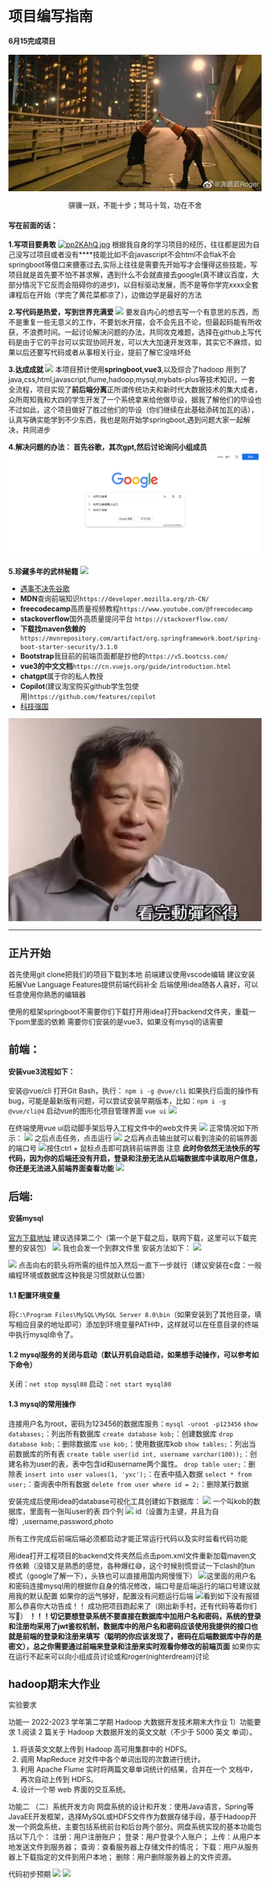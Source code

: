 # 项目编写指南
#### 6月15完成项目
![](https://raw.githubusercontent.com/martine-stdo/my_images/master/1685706644075.jpg)

<p align="center" />骐骥一跃，不能十步；驽马十驾，功在不舍</p>

#### 写在前面的话：
**1.写项目要勇敢**
<a align="center" href="https://imgse.com/i/pp2KAhQ"><img src="https://img2.doubanio.com/view/photo/l/public/p2229651022.webp" alt="pp2KAhQ.jpg" border="0" /></a>
根据我自身的学习项目的经历，往往都是因为自己没写过项目或者没有****技能比如不会javascript不会html不会flak不会springboot等借口来搪塞过去,实际上往往是需要先开始写才会懂得这些技能，写项目就是首先要不怕不甚求解，遇到什么不会就直接去google(真不建议百度，大部分情况下它反而会阻碍你的进步)，以目标驱动发展，而不是等你学完xxxx全套课程后在开始（学完了黄花菜都凉了），边做边学是最好的方法

**2.写代码是热爱，写到世界充满爱**
![](https://img9.doubanio.com/view/photo/l/public/p2179776895.webp)
要发自内心的想去写一个有意思的东西，而不是重复一些无意义的工作，不要划水开摆，会不会先且不论，但最起码能有所收获，不浪费时间。一起讨论解决问题的办法，共同攻克难题，选择在github上写代码是由于它的平台可以实现协同开发，可以大大加速开发效率，其实它不麻烦，如果以后还要写代码或者从事相关行业，提前了解它没啥坏处

**3.达成成就**
![](https://thumb11.jfcdns.com/2017-11/bce59fe774377d3d.png)
本项目预计使用**springboot**,**vue3**,以及综合了hadoop
用到了java,css,html,javascript,flume,hadoop,mysql,mybats-plus等技术知识，一套全流程，项目实现了**前后端分离**正所谓传统功夫和新时代大数据技术的集大成者，众所周知我和大四的学生开发了一个系统拿来给他做毕设，据我了解他们的毕设也不过如此，这个项目做好了胜过他们的毕设（你们继续在此基础添砖加瓦的话），认真写确实能学到不少东西，我也是刚开始学springboot,遇到问题大家一起解决，共同进步

**4.解决问题的办法：**
**首先谷歌，其次gpt,然后讨论询问小组成员**
![](https://raw.githubusercontent.com/martine-stdo/my_images/master/20230602195743.png)

**5.珍藏多年的武林秘籍**
![](https://picx.zhimg.com/v2-b32f1cbe89988687c50e7ecccd31bbb0_720w.jpg?source=172ae18b)
* [遇事不决先谷歌](https://www.google.com.hk/)
* **MDN**查询前端知识```https://developer.mozilla.org/zh-CN/```
* **freecodecamp**高质量视频教程```https://www.youtube.com/@freecodecamp```
* **stackoverflow**国外高质量提问平台 ```https://stackoverflow.com/```
* **下载找maven依赖的**```https://mvnrepository.com/artifact/org.springframework.boot/spring-boot-starter-security/3.1.0```
* **Bootstrap**我目前的前端页面都是抄他的```https://v5.bootcss.com/```
* **vue3的中文文档**```https://cn.vuejs.org/guide/introduction.html```
* **chatgpt**属于你的私人教授
* **Copilot**(建议淘宝购买github学生包使用)```https://github.com/features/copilot```
*  [科技强国](https://xftld.org/index.php#/dashboard)

![](https://raw.githubusercontent.com/martine-stdo/my_images/master/1685706611114.jpg)
******
## 正片开始
首先使用git clone把我们的项目下载到本地
前端建议使用vscode编辑
建议安装拓展Vue Language Features提供前端代码补全
后端使用idea随各人喜好，可以任意使用你熟悉的编辑器

使用的框架springboot不需要你们下载打开用idea打开backend文件夹，重载一下pom里面的依赖
需要你们安装的是vue3，如果没有mysql的话需要
## 前端：
#### 安装vue3流程如下：
安装@vue/cli
打开Git Bash，执行：
```npm i -g @vue/cli```
如果执行后面的操作有bug，可能是最新版有问题，可以尝试安装早期版本，比如：```npm i -g @vue/cli@4```
启动vue的图形化项目管理界面
```vue ui```
![](https://raw.githubusercontent.com/martine-stdo/my_images/master/20230602200814.png)


在终端使用vue ui启动脚手架后导入工程文件中的web文件夹
![](https://raw.githubusercontent.com/martine-stdo/my_images/master/20230602175948.png)
正常情况如下所示：
![](https://raw.githubusercontent.com/martine-stdo/my_images/master/20230602175724.png)
之后点击任务，点击运行
![](https://raw.githubusercontent.com/martine-stdo/my_images/master/20230602180217.png)
之后再点击输出就可以看到渲染的前端界面的端口号
![](https://raw.githubusercontent.com/martine-stdo/my_images/master/20230602180435.png)按住ctrl + 鼠标点击即可跳转前端界面
注意
**此时你依然无法快乐的写代码，因为你的后端还没有开启，登录和注册无法从后端数据库中读取用户信息，你还是无法进入前端界面查看功能**
![](https://raw.githubusercontent.com/martine-stdo/my_images/master/20230602180531.png)

## 后端:

#### 安装mysql
[官方下载地址](https://dev.mysql.com/downloads/windows/installer/8.0.html)
建议选择第二个（第一个是下载之后，联网下载，这里可以下载完整的安装包）
![](https://raw.githubusercontent.com/martine-stdo/my_images/master/20230602202201.png)
我也会发一个到群文件里
安装方法如下：
![](https://raw.githubusercontent.com/martine-stdo/my_images/master/20230602173301.png)

![](https://raw.githubusercontent.com/martine-stdo/my_images/master/20230602173524.png)
点击向右的箭头将所需的组件加入然后一直下一步就行（建议安装在c盘：一般编程环境或数据库这种我是习惯就默认位置）
#### 1.1 配置环境变量
将```C:\Program Files\MySQL\MySQL Server 8.0\bin```（如果安装到了其他目录，填写相应目录的地址即可）添加到环境变量PATH中，这样就可以在任意目录的终端中执行mysql命令了。

#### 1.2 mysql服务的关闭与启动（默认开机自动启动，如果想手动操作，可以参考如下命令）

关闭：```net stop mysql80```
启动：```net start mysql80```
#### 1.3 mysql的常用操作

连接用户名为root，密码为123456的数据库服务：```mysql -uroot -p123456```
```show databases;```：列出所有数据库
```create database kob;```：创建数据库
```drop database kob;```：删除数据库
```use kob;```：使用数据库kob
```show tables;```：列出当前数据库的所有表
```create table user(id int, username varchar(100));```：创建名称为user的表，表中包含id和username两个属性。
```drop table user;```：删除表
```insert into user values(1, 'yxc');```：在表中插入数据
```select * from user;```：查询表中所有数据
```delete from user where id = 2;```：删除某行数据

安装完成后使用idea的database可视化工具创建如下数据库：
![](https://raw.githubusercontent.com/martine-stdo/my_images/master/20230602175129.png)
一个叫kob的数据库，里面有一张叫user的表
四个列
![](https://raw.githubusercontent.com/martine-stdo/my_images/master/20230602175325.png)
id（设置为主键，并且为自增）,username,password,photo

所有工作完成后前端后端必须都启动才能正常运行代码以及实时监看代码功能

用idea打开工程项目的backend文件夹然后点击pom.xml文件重新加载maven文件依赖（没错又是熟悉的感觉，各种爆红😅，这个时候别慌尝试一下clash的tun模式（google了解一下），头铁也可以直接用国内网慢慢下）
![](https://raw.githubusercontent.com/martine-stdo/my_images/master/20230602181308.png)这里面的用户名和密码连接mysql用的根据你自身的情况修改，端口号是后端运行的端口号建议就用我的默认配置
如果你的运气够好，配置没有问题运行后端
![](https://raw.githubusercontent.com/martine-stdo/my_images/master/20230602181534.png)看到如下没有报错那么恭喜你大功告成！！
成功把项目跑起来了（刚出新手村，还有代码等着你们写💁）
**！！！切记要想登录系统不要直接在数据库中加用户名和密码，系统的登录和注册均采用了jwt鉴权机制，数据库中的用户名和密码应该使用我提供的接口也就是前端的登录和注册来填写（聪明的你应该发现了，密码在后端数据库中存的是密文），总之你需要通过前端来登录和注册来实时观看你修改的前端页面**
如果你实在运行不起来可以向小组成员讨论或和roger(nighterdream)讨论



## hadoop期末大作业
实验要求

功能一
2022-2023 学年第二学期 
Hadoop 大数据开发技术期末大作业 
1）功能要求 
1.阅读 2 篇关于 Hadoop 大数据开发的英文文献（不少于 5000 英文
单词）。
1. 将该英文文献上传到 Hadoop 高可用集群中的 HDFS。
2. 调用 MapReduce 对文件中各个单词出现的次数进行统计。
3. 利用 Apache Flume 实时将两篇文章单词统计的结果，合并在一个
文档中，再次自动上传到 HDFS。
1. 设计一个带 web 界面的交互系统。

功能二
（二）系统开发方向
网盘系统的设计和开发：使用Java语言，Spring等JavaEE开发框架，选择MySQL或HDFS文件作为数据存储手段，基于Hadoop开发一个网盘系统，主要包括系统前台和后台两个部分。网盘系统实现的基本功能包括以下几个：
  注册：用户注册账户；
  登录：用户登录个人账户；
上传：从用户本地发送文件到服务器；
查询：查看服务器上存储文件的情况；
下载：用户从服务器上下载指定的文件到用户本地；
删除：用户删除服务器上的文件资源。

代码初步预期
![](https://raw.githubusercontent.com/martine-stdo/my_images/master/hadoop01.png)
![](https://raw.githubusercontent.com/martine-stdo/my_images/master/hadoop02.png)